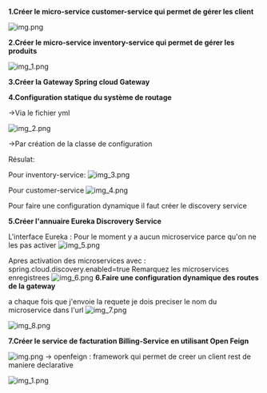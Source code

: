 **1.Créer le micro-service customer-service qui permet de gérer les client**

![img.png](images/img.png)

**2.Créer le micro-service inventory-service qui permet de gérer les produits**

![img_1.png](images/img_1.png)

**3.Créer la Gateway Spring cloud Gateway**

**4.Configuration statique du système de routage**

->Via le fichier yml 

![img_2.png](images/img_2.png)

->Par création de la classe de configuration

Résulat: 

Pour inventory-service:
![img_3.png](images/img_3.png)

Pour customer-service
![img_4.png](images/img_4.png)

Pour faire une configuration dynamique il faut créer le discovery service

**5.Créer l'annuaire Eureka Discrovery Service**

L'interface Eureka : 
Pour le moment y a aucun microservice parce qu'on ne les pas activer
![img_5.png](images/img_5.png)

Apres activation des microservices avec : spring.cloud.discovery.enabled=true
Remarquez les microservices enregistrees 
![img_6.png](images/img_6.png)
**6.Faire une configuration dynamique des routes de la gateway**

a chaque fois que j'envoie la requete je dois preciser le nom du microservice dans l'url
![img_7.png](images/img_7.png)

![img_8.png](images/img_8.png)

**7.Créer le service de facturation Billing-Service en utilisant Open Feign**

![img.png](images/img_9.png)
-> openfeign : framework qui permet de creer un client rest de maniere declarative

![img_1.png](images/img_10.png)

